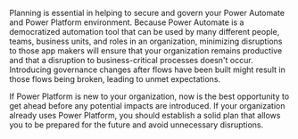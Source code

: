 Planning is essential in helping to secure 
and govern your Power Automate and Power Platform environment. Because Power Automate is a democratized automation tool that can be used by many different people, teams, business units, and roles in an organization, 
minimizing disruptions to those app makers will ensure that your organization remains
productive and that a disruption to business-critical
processes doesn't occur. Introducing governance changes after flows have been built
might result in those flows being broken, leading to unmet expectations.

If Power Platform is new to your organization, now is the best
opportunity to get ahead before any potential impacts are introduced. If
your organization already uses Power Platform, you should 
establish a solid plan that allows you to be prepared for the future and avoid
unnecessary disruptions.
